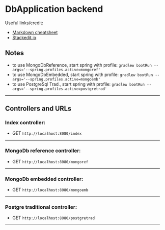 # DbApplication backend
Useful links/credit:
- [Markdown cheatsheet](https://www.markdownguide.org/cheat-sheet/)
- [Stackedit.io](https://stackedit.io/app#)

## Notes

- to use MongoDbReference, start spring with profile: `gradlew bootRun --args='--spring.profiles.active=mongoref'`
- to use MongoDbEmbedded, start spring with profile: `gradlew bootRun --args='--spring.profiles.active=mongoemb'`
- to use PostgreSql Trad., start spring with profile: `gradlew bootRun --args='--spring.profiles.active=postgretrad'`


****
## Controllers and URLs

### Index controller:
- GET `http://localhost:8080/index`
****
### MongoDb reference controller:
- GET `http://localhost:8080/mongoref`
****
### MongoDb embedded controller:
- GET `http://localhost:8080/mongoemb`
****
### Postgre traditional controller:
- GET `http://localhost:8080/postgretrad`
****


